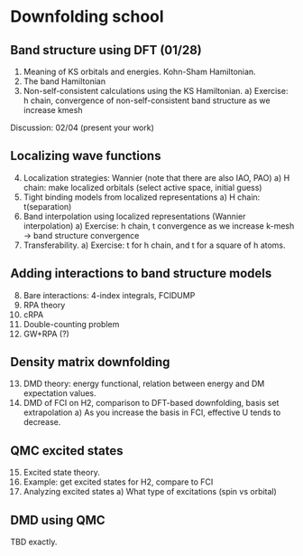 # Downfolding school


## Band structure using DFT (01/28)

1. Meaning of KS orbitals and energies. Kohn-Sham Hamiltonian.
2. The band Hamiltonian
3. Non-self-consistent calculations using the KS Hamiltonian.
   a) Exercise: h chain, convergence of non-self-consistent band structure as we increase kmesh

Discussion: 02/04 (present your work)

## Localizing wave functions

4. Localization strategies: Wannier (note that there are also IAO, PAO)
   a) H chain: make localized orbitals (select active space, initial guess)
5. Tight binding models from localized representations
   a) H chain: t(separation)
6. Band interpolation using localized representations (Wannier interpolation)
    a) Exercise: h chain, t convergence as we increase k-mesh -> band structure convergence
7. Transferability. 
    a) Exercise: t for h chain, and t for a square of h atoms. 

## Adding interactions to band structure models

8. Bare interactions: 4-index integrals, FCIDUMP
9. RPA theory
10. cRPA 
11. Double-counting problem
12. GW+RPA (?)

## Density matrix downfolding

13. DMD theory: energy functional, relation between energy and DM expectation values.
14. DMD of FCI on H2, comparison to DFT-based downfolding, basis set extrapolation
    a) As you increase the basis in FCI, effective U tends to decrease.

## QMC excited states

15. Excited state theory.
16. Example: get excited states for H2, compare to FCI
17. Analyzing excited states
    a) What type of excitations (spin vs orbital)

## DMD using QMC

TBD exactly.
